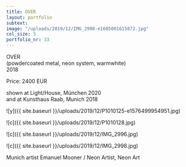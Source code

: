```yaml
---
title: OVER
layout: portfolio
subtext: 
image: "/uploads/2019/12/IMG_2998-e1605001615872.jpg"
col_size: 5
portfolio_nr: 33
---
```


OVER  
(powdercoated metal, neon system, warmwhite)  
2018

Price: 2400 EUR

shown at Light/House, München 2020  
and at Kunsthaus Raab, Munich 2018

![y]({{ site.baseurl }}/uploads/2019/12/P1010125-e1576499954951.jpg)

![c]({{ site.baseurl }}/uploads/2019/12/P1010128.jpg)

![c]({{ site.baseurl }}/uploads/2019/12/IMG_2996.jpg)

![c]({{ site.baseurl }}/uploads/2019/12/IMG_2998.jpg)

Munich artist Emanuel Mooner / Neon Artist, Neon Art